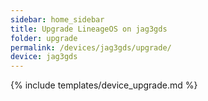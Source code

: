 ```yaml
---
sidebar: home_sidebar
title: Upgrade LineageOS on jag3gds
folder: upgrade
permalink: /devices/jag3gds/upgrade/
device: jag3gds
---
```

{% include templates/device_upgrade.md %}
